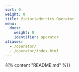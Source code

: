 ```yaml
---
sort: 0
weight: 0
title: VictoriaMetrics Operator
menu:
  docs:
    weight: 0
    identifier: operator
aliases:
  - /operator/
  - /operator/index.html
---
```

{{% content "README.md" %}}
